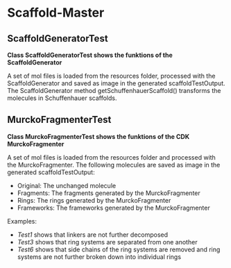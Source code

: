 # Scaffold-Master
## ScaffoldGeneratorTest
__Class ScaffoldGeneratorTest shows the funktions of the ScaffoldGenerator__

  A set of mol files is loaded from the resources folder, processed with the ScaffoldGenerator and saved as image in the generated scaffoldTestOutput. 
  The ScaffoldGenerator method getSchuffenhauerScaffold() transforms the molecules in Schuffenhauer scaffolds.

## MurckoFragmenterTest

__Class MurckoFragmenterTest shows the funktions of the CDK MurckoFragmenter__
  
  A set of mol files is loaded from the resources folder and processed with the MurckoFragmenter. The following molecules are saved as image in the generated scaffoldTestOutput:
  * Original: The unchanged molecule
  * Fragments: The fragments generated by the MurckoFragmenter
  * Rings: The rings generated by the MurckoFragmenter
  * Frameworks: The frameworks generated by the MurckoFragmenter
  
  Examples:
  * *Test1* shows that linkers are not further decomposed
  * *Test3* shows that ring systems are separated from one another
  * *Test6* shows that side chains of the ring systems are removed and ring systems are not further broken down into individual rings
